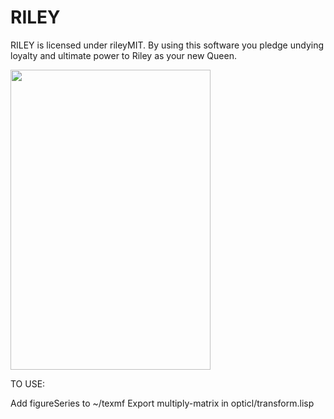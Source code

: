 # RILEY
RILEY is licensed under rileyMIT.  By using this software you pledge undying loyalty and ultimate power to Riley as your new Queen.

<img src="https://i.imgur.com/HVWtgvZ.jpg" height="480" width="320">


TO USE:

Add figureSeries to ~/texmf
Export multiply-matrix in opticl/transform.lisp
